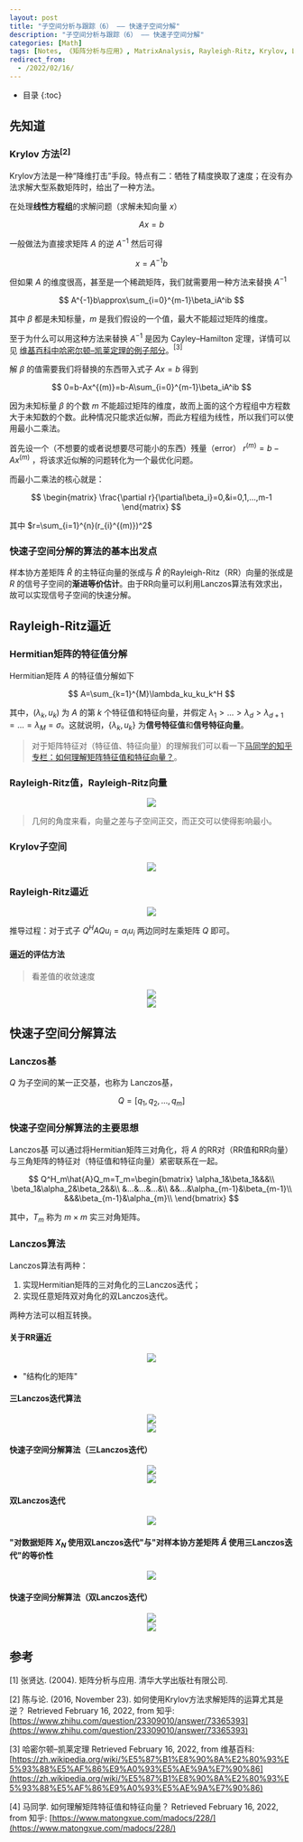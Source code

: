 ```yaml
---
layout: post
title: "子空间分析与跟踪（6） —— 快速子空间分解"
description: "子空间分析与跟踪（6） —— 快速子空间分解"
categories: [Math]
tags: [Notes, 《矩阵分析与应用》, MatrixAnalysis, Rayleigh-Ritz, Krylov, Lanczos]
redirect_from:
  - /2022/02/16/
---
```


<head>
    <script src="https://cdn.mathjax.org/mathjax/latest/MathJax.js?config=TeX-AMS-MML_HTMLorMML" type="text/javascript"></script>
    <script type="text/x-mathjax-config">
        MathJax.Hub.Config({
            tex2jax: {
            skipTags: ['script', 'noscript', 'style', 'textarea', 'pre'],
            inlineMath: [['$','$']]
            }
        });
    </script>
</head>

- 目录
{:toc}

<!-- # 快速子空间分解 -->

## 先知道

### Krylov 方法$^{[2]}$

Krylov方法是一种“降维打击”手段。特点有二：牺牲了精度换取了速度；在没有办法求解大型系数矩阵时，给出了一种方法。

在处理**线性方程组**的求解问题（求解未知向量 $x$）

$$
Ax=b
$$

一般做法为直接求矩阵 $A$ 的逆 $A^{-1}$ 然后可得

$$
x=A^{-1}b
$$

但如果 $A$ 的维度很高，甚至是一个稀疏矩阵，我们就需要用一种方法来替换 $A^{-1}$

$$
A^{-1}b\approx\sum_{i=0}^{m-1}\beta_iA^ib
$$

其中 $\beta$ 都是未知标量，$m$ 是我们假设的一个值，最大不能超过矩阵的维度。

至于为什么可以用这种方法来替换 $A^{-1}$ 是因为 Cayley–Hamilton 定理，详情可以见 [维基百科中哈密尔顿–凯莱定理的例子部分](https://zh.wikipedia.org/wiki/%E5%87%B1%E8%90%8A%E2%80%93%E5%93%88%E5%AF%86%E9%A0%93%E5%AE%9A%E7%90%86)。$^{[3]}$

解 $\beta$ 的值需要我们将替换的东西带入式子 $Ax=b$ 得到

$$
0=b-Ax^{(m)}=b-A\sum_{i=0}^{m-1}\beta_iA^ib
$$

因为未知标量 $\beta$ 的个数 $m$ 不能超过矩阵的维度，故而上面的这个方程组中方程数大于未知数的个数。此种情况只能求近似解，而此方程组为线性，所以我们可以使用最小二乘法。

首先设一个（不想要的或者说想要尽可能小的东西）残量（error） $r^{(m)}=b-Ax^{(m)}$ ，将该求近似解的问题转化为一个最优化问题。

而最小二乘法的核心就是：

$$
\begin{matrix}
    \frac{\partial r}{\partial\beta_i}=0,&i=0,1,...,m-1
\end{matrix}
$$

其中 $r=\sum_{i=1}^{n}(r_{i}^{(m)})^2$

### 快速子空间分解的算法的基本出发点

样本协方差矩阵 $\hat{R}$ 的主特征向量的张成与 $\hat{R}$ 的Rayleigh-Ritz（RR）向量的张成是 $R$ 的信号子空间的**渐进等价估计**。由于RR向量可以利用Lanczos算法有效求出，故可以实现信号子空间的快速分解。

## Rayleigh-Ritz逼近

### Hermitian矩阵的特征值分解

Hermitian矩阵 $A$ 的特征值分解如下

$$
A=\sum_{k=1}^{M}\lambda_ku_ku_k^H
$$

其中，$(\lambda_k,u_k)$ 为 $A$ 的第 $k$ 个特征值和特征向量，并假定 $\lambda_1>...>\lambda_d>\lambda_{d+1}=...=\lambda_{M}=\sigma$。这就说明，$\{\lambda_k,u_k\}$ 为**信号特征值**和**信号特征向量**。

> 对于矩阵特征对（特征值、特征向量）的理解我们可以看一下[马同学的知乎专栏：如何理解矩阵特征值和特征向量？](https://www.zhihu.com/question/21874816)。

### Rayleigh-Ritz值，Rayleigh-Ritz向量

<div align=center><img src="https://cdn.jsdelivr.net/gh/AuthurWhywait/images/20220216105432.png"/></div>

> 几何的角度来看，向量之差与子空间正交，而正交可以使得影响最小。

### Krylov子空间

<div align=center><img src="https://cdn.jsdelivr.net/gh/AuthurWhywait/images/20220216105511.png"/></div>

### Rayleigh-Ritz逼近

<div align=center><img src="https://cdn.jsdelivr.net/gh/AuthurWhywait/images/20220216105649.png"/></div>

推导过程：对于式子 $Q^HAQu_i=\alpha_iu_i$ 两边同时左乘矩阵 $Q$ 即可。

#### 逼近的评估方法

> 看差值的收敛速度

<div align=center><img src="https://cdn.jsdelivr.net/gh/AuthurWhywait/images/20220216110048.png"/></div><div align=center><img src="https://cdn.jsdelivr.net/gh/AuthurWhywait/images/20220216110112.png"/></div>

## 快速子空间分解算法

### Lanczos基

$Q$ 为子空间的某一正交基，也称为 Lanczos基，

$$
Q=[q_1,q_2,...,q_m]
$$

### 快速子空间分解算法的主要思想

Lanczos基 可以通过将Hermitian矩阵三对角化，将 $A$ 的RR对（RR值和RR向量）与三角矩阵的特征对（特征值和特征向量）紧密联系在一起。

$$
Q^H_m\hat{A}Q_m=T_m=\begin{bmatrix}
    \alpha_1&\beta_1&&&\\
    \beta_1&\alpha_2&\beta_2&&\\
    &...&...&...&\\
    &&...&\alpha_{m-1}&\beta_{m-1}\\
    &&&\beta_{m-1}&\alpha_{m}\\
\end{bmatrix}
$$

其中，$T_m$ 称为 $m\times m$ 实三对角矩阵。

### Lanczos算法

Lanczos算法有两种：

1. 实现Hermitian矩阵的三对角化的三Lanczos迭代；
2. 实现任意矩阵双对角化的双Lanczos迭代。

两种方法可以相互转换。

#### 关于RR逼近

<div align=center><img src="https://cdn.jsdelivr.net/gh/AuthurWhywait/images/20220216123221.png"/></div>

- "结构化的矩阵"

#### 三Lanczos迭代算法

<div align=center><img src="https://cdn.jsdelivr.net/gh/AuthurWhywait/images/20220216111826.png"/></div>

<div align=center><img src="https://cdn.jsdelivr.net/gh/AuthurWhywait/images/20220216111911.png"/></div>

#### 快速子空间分解算法（三Lanczos迭代）

<div align=center><img src="https://cdn.jsdelivr.net/gh/AuthurWhywait/images/20220216111941.png"/></div>

<div align=center><img src="https://cdn.jsdelivr.net/gh/AuthurWhywait/images/20220216112025.png"/></div>

#### 双Lanczos迭代

<div align=center><img src="https://cdn.jsdelivr.net/gh/AuthurWhywait/images/20220216112053.png"/></div>

#### "对数据矩阵 $X_N$ 使用双Lanczos迭代"与"对样本协方差矩阵 $\hat{A}$ 使用三Lanczos迭代"的等价性

<div align=center><img src="https://cdn.jsdelivr.net/gh/AuthurWhywait/images/20220216123356.png"/></div>

#### 快速子空间分解算法（双Lanczos迭代）

<div align=center><img src="https://cdn.jsdelivr.net/gh/AuthurWhywait/images/20220216112114.png"/></div>

<div align=center><img src="https://cdn.jsdelivr.net/gh/AuthurWhywait/images/20220216112131.png"/></div>

<!-- <div align=center><img src=""/></div>

$^{[n]}$ -->

## 参考

[1] 张贤达. (2004). 矩阵分析与应用. 清华大学出版社有限公司.

[2] 陈与论. (2016, November 23). 如何使用Krylov方法求解矩阵的运算尤其是逆？ Retrieved February 16, 2022, from 知乎: [https://www.zhihu.com/question/23309010/answer/73365393](https://www.zhihu.com/question/23309010/answer/73365393)

[3] 哈密尔顿–凯莱定理 Retrieved February 16, 2022, from 维基百科: [https://zh.wikipedia.org/wiki/%E5%87%B1%E8%90%8A%E2%80%93%E5%93%88%E5%AF%86%E9%A0%93%E5%AE%9A%E7%90%86](https://zh.wikipedia.org/wiki/%E5%87%B1%E8%90%8A%E2%80%93%E5%93%88%E5%AF%86%E9%A0%93%E5%AE%9A%E7%90%86)

[4] 马同学. 如何理解矩阵特征值和特征向量？ Retrieved February 16, 2022, from 知乎: [https://www.matongxue.com/madocs/228/](https://www.matongxue.com/madocs/228/)
